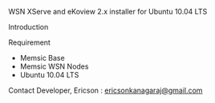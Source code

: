 WSN XServe and eKoview 2.x installer for Ubuntu 10.04 LTS

Introduction


Requirement
- Memsic Base
- Memsic WSN Nodes
- Ubuntu 10.04 LTS

Contact Developer,
Ericson : ericsonkanagaraj@gmail.com
